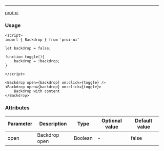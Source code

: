 ---
[proi-ui](https://github.com/specialdoom/proi-ui)

### Usage

```sveltehtml
<script>
import { Backdrop } from 'proi-ui'

let backdrop = false;

function toggle(){
    backdrop = !backdrop;
}

</script>

<Backdrop open={backdrop} on:click={toggle} />
<Backdrop open={backdrop} on:click={toggle}>
    Backdrop with content
</Backdrop>
```

### Attributes
| Parameter | Description | Type | Optional value | Default value |
| --- | --- | --- | --- | --- |
| open | Backdrop open | Boolean | - | false |
